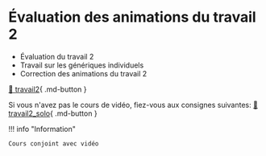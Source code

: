# Évaluation des animations du travail 2     
<ul>
<li>Évaluation du travail 2</li>
<li>Travail sur les génériques individuels</li>
<li>Correction des animations du travail 2</li>
</ul>   

[💼 travail2](exercices_ae/travail2){ .md-button }   <br>   

Si vous n'avez pas le cours de vidéo, fiez-vous aux consignes suivantes: 
[💼 travail2_solo](exercices_ae/travail2_solo){ .md-button }   <br>   

!!! info "Information"

    Cours conjoint avec vidéo


